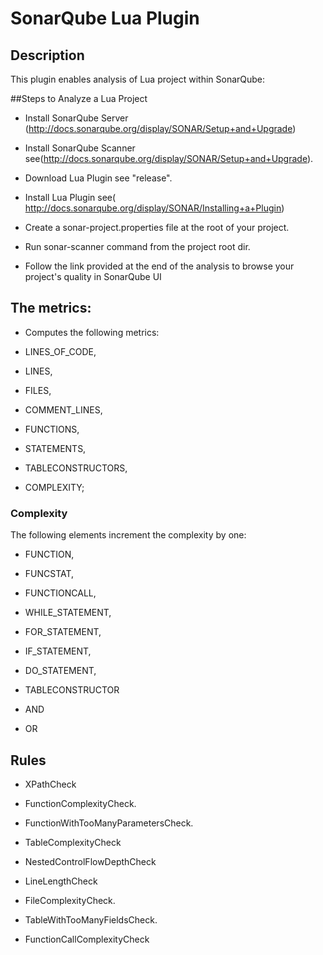 SonarQube Lua Plugin
====================

## Description
This plugin enables analysis of Lua project within SonarQube:

 
##Steps to Analyze a Lua Project

* Install SonarQube Server (http://docs.sonarqube.org/display/SONAR/Setup+and+Upgrade)

* Install SonarQube Scanner see(http://docs.sonarqube.org/display/SONAR/Setup+and+Upgrade).

* Download Lua Plugin see "release".

* Install Lua Plugin see( http://docs.sonarqube.org/display/SONAR/Installing+a+Plugin)

* Create a sonar-project.properties file at the root of your project.

* Run sonar-scanner command from the project root dir.

* Follow the link provided at the end of the 
 analysis to browse your project's quality in SonarQube UI


## The metrics:
 * Computes the following metrics: 
 
  * LINES_OF_CODE,
  
  * LINES,
  
  * FILES,
  
  * COMMENT_LINES,
  
  * FUNCTIONS,
  
  * STATEMENTS,
  
  * TABLECONSTRUCTORS,
  
  * COMPLEXITY;

### Complexity
The following elements increment the complexity by one:

 * FUNCTION,
 
 * FUNCSTAT,  
 
 * FUNCTIONCALL,
 
 * WHILE_STATEMENT,
 
 * FOR_STATEMENT,
 
 * IF_STATEMENT,
 
 * DO_STATEMENT,
 
 * TABLECONSTRUCTOR
 
 * AND
 
 * OR
## Rules

 * XPathCheck

 * FunctionComplexityCheck.

 * FunctionWithTooManyParametersCheck.

 * TableComplexityCheck

 * NestedControlFlowDepthCheck

 * LineLengthCheck

 * FileComplexityCheck.

 * TableWithTooManyFieldsCheck.

 * FunctionCallComplexityCheck

